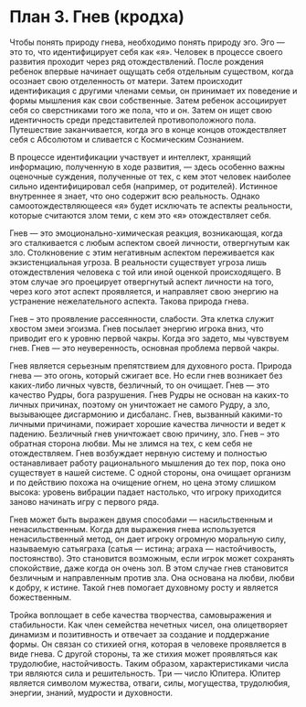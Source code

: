 # План 3. Гнев (кродха)

Чтобы понять природу гнева, необходимо понять природу эго. Эго — это то, что идентифицирует себя как «я». Человек в процессе своего развития проходит через ряд отождествлений. После рождения ребенок впервые начинает ощущать себя отдельным существом, когда осознает свою отделенность от матери. Затем происходит идентификация с другими членами семьи, он принимает их поведение и формы мышления как свои собственные. Затем ребенок ассоциирует себя со сверстниками того же пола, что и он. Затем он ищет свою идентичность среди представителей противоположного пола. Путешествие заканчивается, когда эго в конце концов отождествляет себя с Абсолютом и сливается с Космическим Сознанием.

В процессе идентификации участвует и интеллект, хранящий информацию, полученную в ходе развития, — здесь особенно важны оценочные суждения, полученные от тех, с кем этот человек наиболее сильно идентифицировал себя (например, от родителей). Истинное внутреннее я знает, что оно содержит всю реальность. Однако самоотождествляющееся «я» будет исключать те аспекты реальности, которые считаются злом теми, с кем это «я» отождествляет себя.

Гнев — это эмоционально-химическая реакция, возникающая, когда эго сталкивается с любым аспектом своей личности, отвергнутым как зло. Столкновение с этим негативным аспектом переживается как экзистенциальная угроза. В реальности существует угроза лишь отождествления человека с той или иной оценкой происходящего. В этом случае эго проецирует отвергнутый аспект личности на того, через кого этот аспект проявляется, и направляет свою энергию на устранение нежелательного аспекта. Такова природа гнева.

Гнев – это проявление рассеянности, слабости. Эта клетка служит хвостом змеи эгоизма. Гнев посылает энергию игрока вниз, что приводит его к уровню первой чакры. Когда эго задето, мы чувствуем гнев. Гнев — это неуверенность, основная проблема первой чакры.

Гнев является серьезным препятствием для духовного роста. Природа гнева — это огонь, который сжигает все. Но если гнев возникает без каких-либо личных чувств, безличный, то он очищает. Гнев — это качество Рудры, бога разрушения. Гнев Рудры не основан на каких-то личных причинах, поэтому он уничтожает не самого Рудру, а зло, вызывающее дисгармонию и дисбаланс. Гнев, вызванный какими-то личными причинами, пожирает хорошие качества личности и ведет к падению. Безличный гнев уничтожает свою причину, зло. Гнев – это обратная сторона любви. Мы не злимся на тех, с кем себя не отождествляем. Гнев возбуждает нервную систему и полностью останавливает работу рационального мышления до тех пор, пока оно существует в нашей системе. С одной стороны, она очищает организм и по действию похожа на очищение огнем, но цена этому слишком высока: уровень вибрации падает настолько, что игроку приходится заново начинать игру с первого ряда.

Гнев может быть выражен двумя способами — насильственным и ненасильственным. Когда для выражения гнева используется ненасильственный метод, он дает игроку огромную моральную силу, называемую сатьяграха (сатья — истина; аграха — настойчивость, постоянство). Это становится возможным, если игрок может сохранять спокойствие, даже когда он очень зол. В этом случае гнев становится безличным и направленным против зла. Она основана на любви, любви к добру, к истине. Такой гнев помогает духовному росту и является божественным.

Тройка воплощает в себе качества творчества, самовыражения и стабильности. Как член семейства нечетных чисел, она олицетворяет динамизм и позитивность и отвечает за создание и поддержание формы. Он связан со стихией огня, которая в человеке проявляется в виде гнева. С другой стороны, та же стихия может проявляться как трудолюбие, настойчивость. Таким образом, характеристиками числа три являются сила и решительность. Три — число Юпитера. Юпитер является символом мужества, отваги, силы, могущества, трудолюбия, энергии, знаний, мудрости и духовности.
